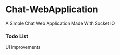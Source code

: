 # Chat-WebApplication
A Simple Chat Web Application Made With Socket IO

### Todo List
UI improvements
